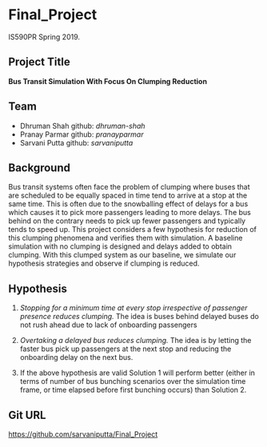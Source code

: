 # Final_Project
IS590PR Spring 2019.

## Project Title
**Bus Transit Simulation With Focus On Clumping Reduction**

## Team
- Dhruman Shah github: *dhruman-shah*
- Pranay Parmar github: *pranayparmar*
- Sarvani Putta github: *sarvaniputta*

## Background
Bus transit systems often face the problem of clumping where buses that are scheduled to be equally spaced in time tend to arrive at a stop at the same time.
This is often due to the snowballing effect of delays for a bus which causes it to pick more passengers leading to more delays. The bus behind on the contrary needs to pick up
fewer passengers and typically tends to speed up. This project considers a few hypothesis for reduction of this clumping phenomena and verifies them with simulation. A baseline
simulation with no clumping is designed and delays added to obtain clumping. With this clumped system as our baseline, we simulate our hypothesis strategies and observe if clumping
is reduced.

## Hypothesis
1) *Stopping for a minimum time at every stop irrespective of passenger presence reduces clumping.* The idea is buses behind delayed buses do not rush ahead due to lack of onboarding passengers

2) *Overtaking a delayed bus reduces clumping.* The idea is by letting the faster bus pick up passengers at the next stop and reducing the onboarding delay on the next bus.

3) If the above hypothesis are valid Solution 1 will perform better (either in terms of number of bus bunching scenarios over the simulation time frame, or time elapsed before first bunching occurs) than Solution 2.

## Git URL
https://github.com/sarvaniputta/Final_Project

